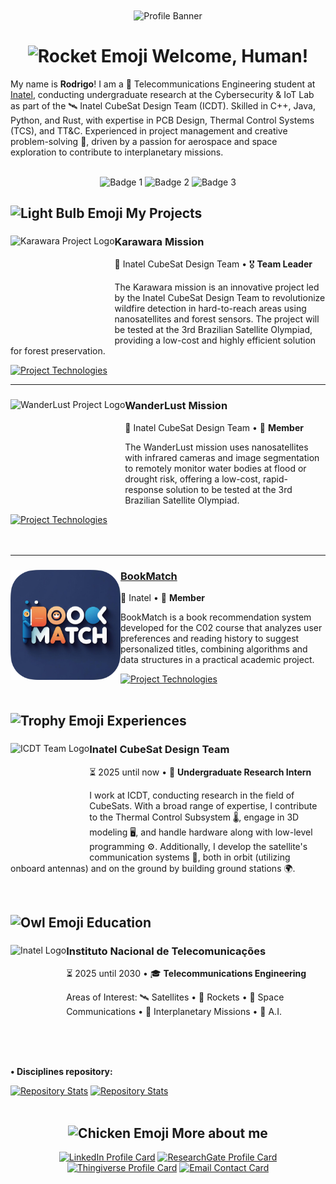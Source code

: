 <div align="center">
  <img src="https://i.imgur.com/eN5UR0f.png" alt="Profile Banner" align="center">
</div>

<div align="center">
  <h1><img height="64px" alt="Rocket Emoji" src="https://fonts.gstatic.com/s/e/notoemoji/latest/1f6f8/512.webp"/> Welcome, Human!</h1>
</div>

<p>
My name is <strong>Rodrigo</strong>! I am a 📡 Telecommunications Engineering student at <a href="https://inatel.br/home/" target="_blank">Inatel</a>, conducting undergraduate research at the Cybersecurity & IoT Lab as part of the 🛰️ Inatel CubeSat Design Team (ICDT). Skilled in C++, Java, Python, and Rust, with expertise in PCB Design, Thermal Control Systems (TCS), and TT&C. Experienced in project management and creative problem-solving 🧠, driven by a passion for aerospace and space exploration to contribute to interplanetary missions.
</p>

<br/>

<div align="center">
  <img height="176px" alt="Badge 1" src="https://i.imgur.com/YSaSTuO.png"/>
  <img height="176px" alt="Badge 2" src="https://i.imgur.com/5wkIT6E.png"/>
  <img height="176px" alt="Badge 3" src="https://i.imgur.com/K0a3JJA.png"/>
</div>

<div align="left">
  <h2><img height="32px" alt="Light Bulb Emoji" src="https://fonts.gstatic.com/s/e/notoemoji/latest/1f4a1/512.webp"/> My Projects</h2>
</div>

<div>
    <a href="#"><img align="left" height="176px" alt="Karawara Project Logo" src="https://i.imgur.com/12ZovCe.png"/></a>
    <div>
        <h3>Karawara Mission</h3>
        <p>📍 Inatel CubeSat Design Team • 🎖️ <strong>Team Leader</strong></p>
        <p>
            The Karawara mission is an innovative project led by the Inatel CubeSat Design Team to revolutionize wildfire detection in hard-to-reach areas using nanosatellites and forest sensors. The project will be tested at the 3rd Brazilian Satellite Olympiad, providing a low-cost and highly efficient solution for forest preservation.
        </p>
        <a align="right" href="https://skillicons.dev/">
          <img src="https://skillicons.dev/icons?i=git,c,cpp,matlab,raspberrypi" alt="Project Technologies"/>
        </a>
    </div>
</div>
<hr/>

<div>
    <a href="#"><img align="left" height="176px" alt="WanderLust Project Logo" src="https://i.imgur.com/kAoDFiL.png"/></a>
    <div>
        <h3>WanderLust Mission</h3>
        <p>📍 Inatel CubeSat Design Team • 👥 <strong>Member</strong></p>
        <p>
            The WanderLust mission uses nanosatellites with infrared cameras and image segmentation to remotely monitor water bodies at flood or drought risk, offering a low-cost, rapid-response solution to be tested at the 3rd Brazilian Satellite Olympiad.
        </p>
        <a href="https://skillicons.dev/">
          <img src="https://skillicons.dev/icons?i=git,c,cpp,python,raspberrypi" alt="Project Technologies"/>
        </a>
    </div>
</div>
<br/>
<br/>
<hr/>

<div>
    <a href="https://github.com/RodrigoCAndrade/BookMatch/"><img align="left" height="176px" alt="BookMatch Project Logo" src="https://raw.githubusercontent.com/RodrigoCAndrade/BookMatch/refs/heads/main/assets/logo_app.png"/></a>
    <div>
        <h3><a href="https://github.com/RodrigoCAndrade/BookMatch/">BookMatch</a></h3>
        <p>📍 Inatel • 👥 <strong>Member</strong></p>
        <p>
            BookMatch is a book recommendation system developed for the C02 course that analyzes user preferences and reading history to suggest personalized titles, combining algorithms and data structures in a practical academic project.
        </p>
        <a href="https://skillicons.dev/">
          <img src="https://skillicons.dev/icons?i=git,cpp,cmake" alt="Project Technologies"/>
        </a>
    </div>
</div>

<br/>

<div align="left">
  <h2><img height="32px" alt="Trophy Emoji" src="https://fonts.gstatic.com/s/e/notoemoji/latest/1fa8f/512.webp"/> Experiences</h2>
</div>

<div>
    <a href="https://inatel.br/csilab/teams/cubesat-design-team" target="_blank"><img align="left" height="176px" alt="ICDT Team Logo" src="https://avatars.githubusercontent.com/u/129970673?s=200&v=4"/></a>
    <div>
        <h3>Inatel CubeSat Design Team</h3>
        <p>⏳ 2025 until now • 🧪 <strong>Undergraduate Research Intern</strong></p>
        <p>
            I work at ICDT, conducting research in the field of CubeSats. With a broad range of expertise, I contribute to the Thermal Control Subsystem 🌡️, engage in 3D modeling 🖥️, and handle hardware along with low-level programming ⚙️. Additionally, I develop the satellite's communication systems 📡, both in orbit (utilizing onboard antennas) and on the ground by building ground stations 🌍.
        </p>
    </div>
</div>

<br/>

<div align="left">
  <h2><img height="32px" alt="Owl Emoji" src="https://fonts.gstatic.com/s/e/notoemoji/latest/1f989/512.webp"/> Education</h2>
</div>

<div>
    <a href="https://inatel.br/" target="_blank"><img align="left" height="176px" alt="Inatel Logo" src="https://i.imgur.com/hPsvCYI.png"/></a>
    <div>
        <h3>Instituto Nacional de Telecomunicações</h3>
        <p>⏳ 2025 until 2030 • 🎓 <strong>Telecommunications Engineering</strong></p>
        <p>
          Areas of Interest: 🛰️ Satellites • 🚀 Rockets • 📡 Space Communications • 🌌 Interplanetary Missions • 🤖 A.I.
        </p>
    </div>
</div>
<br/>
<br/>
<br/>
<div align="left">
          <p><strong>• Disciplines repository:</strong></p>
          <a href="https://github.com/RodrigoCAndrade/C02" target="_blank"><img alt="Repository Stats" src="https://github-readme-stats.vercel.app/api/pin/?username=RodrigoCAndrade&repo=C02"/></a>
          <a href="https://github.com/RodrigoCAndrade/BookMatch" target="_blank"><img alt="Repository Stats" src="https://github-readme-stats.vercel.app/api/pin/?username=RodrigoCAndrade&repo=BookMatch"/></a>
</div>

<br/>

<div align="center">
  <h2><img height="32px" alt="Chicken Emoji" src="https://fonts.gstatic.com/s/e/notoemoji/latest/1f423/512.webp"/> More about me</h2>
</div>

<div align="center">
  <p>
    <a href="https://www.linkedin.com/in/rodrigo-de-carvalho-andrade" target="_blank"><img alt="LinkedIn Profile Card" src="https://bentos.jkominovic.dev/api/v1/bento-cards?url=https://www.linkedin.com/in/rodrigo-de-carvalho-andrade&subtitle=rodrigo-de-carvalho-andrade&size=square&rounded=16"/></a>
    <a href="https://www.researchgate.net/profile/Rodrigo-Andrade-38" target="_blank"><img alt="ResearchGate Profile Card" src="https://bentos.jkominovic.dev/api/v1/generic-card?icon=siresearchgate&size=square&rounded=16&subtitle=Rodrigo-Andrade-38"/></a>
    <a href="https://www.thingiverse.com/rodrigocandrade" target="_blank"><img alt="Thingiverse Profile Card" src="https://bentos.jkominovic.dev/api/v1/generic-card?icon=sithingiverse&size=square&rounded=16&subtitle=Rodrigo-Andrade-38"/></a>
    <a href="mailto:rodrigo.andrade@get.inatel.br?subject=Contact&body=Dear Rodrigo Andrade,%0D%0A%0D%0AI hope this message finds you well.%0D%0A%0D%0AI am reaching out to discuss..."><img alt="Email Contact Card" src="https://bentos.jkominovic.dev/api/v1/bento-cards?url=rodrigo.andrade@get.inatel.br&size=wide&rounded=16&subtitle=rodrigo.andrade@get.inatel.br"/></a>
  </p>
</div>

<!--
Credits and License

- Author: Rodrigo de Carvalho Andrade
- Last Updated: June 2025
- License: MIT License
- Profile Icons: [Skill Icons](https://skillicons.dev)
- Profile Cards: [Bento Cards](https://bentos.jkominovic.dev)
- GitHub Stats Cards: [GitHub Readme Stats](https://github.com/anuraghazra/github-readme-stats)
- Emojis: [Noto Emoji](https://fonts.google.com/noto/specimen/Noto+Emoji)
-->
